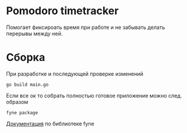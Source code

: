 # Pomodoro timetracker
Помогает фиксироать время при работе и не забывать 
делать перерывы между ней.

# Сборка

При разработке и последующей проверке изменений

    go build main.go

Если все ок то собрать полностью готовое приложение можно
след. образом

    fyne package

[Документация](https://developer.fyne.io/) 
по библиотеке fyne